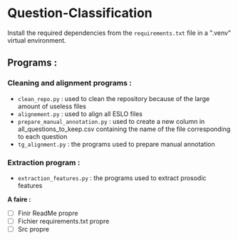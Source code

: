 # Question-Classification

Install the required dependencies from the ```requirements.txt``` file in a ".venv" virtual environment. 

## **Programs :**

### Cleaning and alignment programs : 
* ```clean_repo.py``` : used to clean the repository because of the large amount of useless files
* ```alignement.py``` : used to align all ESLO files
* ```prepare_manual_annotation.py``` : used to create a new column in all_questions_to_keep.csv containing the name of the file corresponding to each question
* ```tg_alignment.py``` : the programs used to prepare manual annotation

### Extraction program :
* ```extraction_features.py``` : the programs used to extract prosodic features

**A faire :**
- [ ] Finir ReadMe propre
- [ ] Fichier requirements.txt propre
- [ ] Src propre
